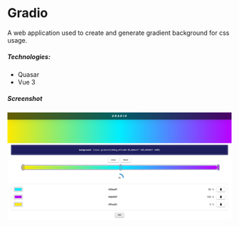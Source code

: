 # Gradio

A web application used to create and generate gradient background for css usage.

##### Technologies:

- Quasar
- Vue 3

##### Screenshot

<img src="./ss/one.png">
